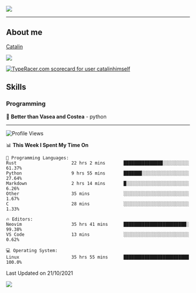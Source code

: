 ![](https://github.com/Catalinhimself/Catalinhimself/blob/main/Sakura_Nene_CPP.jpg)

---

## About me
[Catalin](https://t.me/catalinhimself) 

[![](https://www.codewars.com/users/Catalinhimself/badges/large)](https://www.codewars.com/users/Catalinhimself)

<a href="https://data.typeracer.com/pit/profile?user=catalinhimself&ref=badge" target="_top"><img src="https://data.typeracer.com/misc/badge?user=catalinhimself" border="0" alt="TypeRacer.com scorecard for user catalinhimself"/></a>

## Skills
### Programming
🥇 **Better than Vasea and Costea** - python

-----
<!--START_SECTION:waka-->
![Profile Views](http://img.shields.io/badge/Profile%20Views-2-blue)

📊 **This Week I Spent My Time On** 

```text
💬 Programming Languages: 
Rust                     22 hrs 2 mins       ███████████████░░░░░░░░░░   61.37% 
Python                   9 hrs 55 mins       ███████░░░░░░░░░░░░░░░░░░   27.64% 
Markdown                 2 hrs 14 mins       █░░░░░░░░░░░░░░░░░░░░░░░░   6.26% 
Other                    35 mins             ░░░░░░░░░░░░░░░░░░░░░░░░░   1.67% 
C                        28 mins             ░░░░░░░░░░░░░░░░░░░░░░░░░   1.33%

🔥 Editors: 
Neovim                   35 hrs 41 mins      ████████████████████████░   99.38% 
VS Code                  13 mins             ░░░░░░░░░░░░░░░░░░░░░░░░░   0.62%

💻 Operating System: 
Linux                    35 hrs 55 mins      █████████████████████████   100.0%

```


 Last Updated on 21/10/2021
<!--END_SECTION:waka-->

![](https://github-readme-stats.vercel.app/api/wakatime?username=catalinhimself&theme=calm&layout=compact)

  


